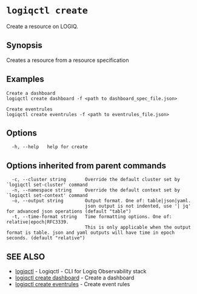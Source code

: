 # `logiqctl create`

Create a resource on LOGIQ. 

## Synopsis

Creates a resource from a resource specification

## Examples

```text
Create a dashboard
logiqctl create dashboard -f <path to dashboard_spec_file.json>

Create eventrules
logiqctl create eventrules -f <path to eventrules_file.json>
```

## Options

```text
  -h, --help   help for create
```

## Options inherited from parent commands

```text
  -c, --cluster string       Override the default cluster set by `logiqctl set-cluster' command
  -n, --namespace string     Override the default context set by `logiqctl set-context' command
  -o, --output string        Output format. One of: table|json|yaml. 
                             json output is not indented, use '| jq' for advanced json operations (default "table")
  -t, --time-format string   Time formatting options. One of: relative|epoch|RFC3339. 
                             This is only applicable when the output format is table. json and yaml outputs will have time in epoch seconds. (default "relative")
```

## SEE ALSO

* [logiqctl](/)     - Logiqctl - CLI for Logiq Observability stack
* [logiqctl create dashboard](/create/logiqctl_create_dashboard)     - Create a dashboard
* [logiqctl create eventrules](/create/logiqctl_create_eventrules)     - Create event rules

